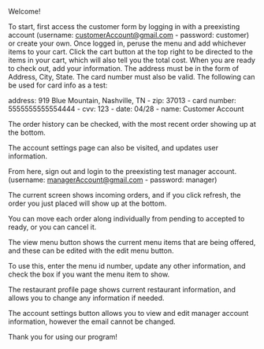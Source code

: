 Welcome!  

To start, first access the customer form by logging in with a preexisting account (username: customerAccount@gmail.com - password: customer) or create your own. 
Once logged in, peruse the menu and add whichever items to your cart. 
Click the cart button at the top right to be directed to the items in your cart, which will also tell you the total cost. 
When you are ready to check out, add your information.
The address must be in the form of Address, City, State.
The card number must also be valid.
The following can be used for card info as a test: 

  address: 919 Blue Mountain, Nashville, TN - zip: 37013 - card number: 5555555555554444 - cvv: 123 - date: 04/28 - name: Customer Account
  
The order history can be checked, with the most recent order showing up at the bottom.

The account settings page can also be visited, and updates user information.

From here, sign out and login to the preexisting test manager account. (username: managerAccount@gmail.com - password: manager)

The current screen shows incoming orders, and if you click refresh, the order you just placed will show up at the bottom.

You can move each order along individually from pending to accepted to ready, or you can cancel it.

The view menu button shows the current menu items that are being offered, and these can be edited with the edit menu button. 

To use this, enter the menu id number, update any other information, and check the box if you want the menu item to show. 

The restaurant profile page shows current restaurant information, and allows you to change any information if needed. 

The account settings button allows you to view and edit manager account information, however the email cannot be changed. 


Thank you for using our program!
